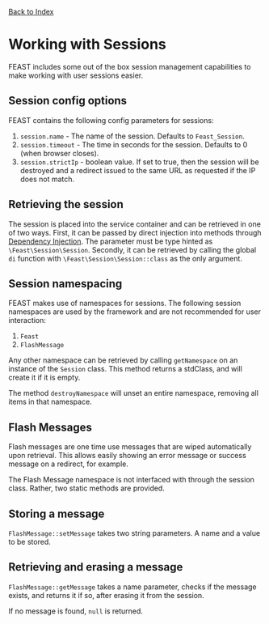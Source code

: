 [Back to Index](index.md)

# Working with Sessions

FEAST includes some out of the box session management capabilities to make working with user sessions easier.

## Session config options

FEAST contains the following config parameters for sessions:

1. `session.name` - The name of the session. Defaults to `Feast_Session`.
2. `session.timeout` - The time in seconds for the session. Defaults to 0 (when browser closes).
3. `session.strictIp` - boolean value. If set to true, then the session will be destroyed and a redirect issued to the
   same URL as requested if the IP does not match.

## Retrieving the session

The session is placed into the service container and can be retrieved in one of two ways. First, it can be passed by
direct injection
into methods
through [Dependency Injection](service-container.md#dependency-injection). The parameter must be type hinted
as `\Feast\Session\Session`. Secondly, it can be retrieved by calling the global `di` function
with `\Feast\Session\Session::class` as the only argument.

## Session namespacing

FEAST makes use of namespaces for sessions. The following session namespaces are used by the framework and are not
recommended
for user interaction:

1. `Feast`
2. `FlashMessage`

Any other namespace can be retrieved by calling `getNamespace` on an instance of the `Session` class. This method
returns a stdClass, and will create it if it is empty.

The method `destroyNamespace` will unset an entire namespace, removing all items in that namespace.

## Flash Messages

Flash messages are one time use messages that are wiped automatically upon retrieval. This allows easily showing an
error message or success message on a redirect, for example.

The Flash Message namespace is not interfaced with through the session class. Rather, two static methods are provided.

## Storing a message

`FlashMessage::setMessage` takes two string parameters. A name and a value to be stored.

## Retrieving and erasing a message

`FlashMessage::getMessage` takes a name parameter, checks if the message exists, and returns it if so, after erasing it
from the session.

If no message is found, `null` is returned.
